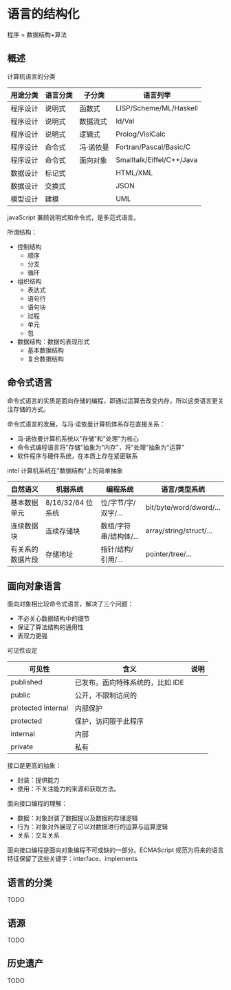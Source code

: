 # 语言的结构化

程序 = 数据结构+算法

## 概述

计算机语言的分类

| 用途分类 | 语言分类 | 子分类    | 语言列举                  |
| -------- | -------- | --------- | ------------------------- |
| 程序设计 | 说明式   | 函数式    | LISP/Scheme/ML/Haskell    |
| 程序设计 | 说明式   | 数据流式  | Id/Val                    |
| 程序设计 | 说明式   | 逻辑式    | Prolog/VisiCalc           |
| 程序设计 | 命令式   | 冯·诺依曼 | Fortran/Pascal/Basic/C    |
| 程序设计 | 命令式   | 面向对象  | Smalltalk/Eiffel/C++/Java |
| 数据设计 | 标记式   |           | HTML/XML                  |
| 数据设计 | 交换式   |           | JSON                      |
| 模型设计 | 建模     |           | UML                       |

javaScript 兼顾说明式和命令式，是多范式语言。

所谓结构：

- 控制结构
  - 顺序
  - 分支
  - 循环
- 组织结构
  - 表达式
  - 语句行
  - 语句块
  - 过程
  - 单元
  - 包
- 数据结构：数据的表现形式
  - 基本数据结构
  - 复合数据结构

## 命令式语言

命令式语言的实质是面向存储的编程，即通过运算去改变内存。所以这类语言更关注存储的方式。

命令式语言的发展，与冯·诺依曼计算机体系存在直接关系：

- 冯·诺依曼计算机系统以"存储"和"处理"为核心
- 命令式编程语言将"存储"抽象为"内存"，将"处理"抽象为"运算"
- 软件程序与硬件系统，在本质上存在紧密联系

intel 计算机系统在"数据结构"上的简单抽象

| 自然语义         | 机器系统          | 编程系统               | 语言/类型系统           |
| ---------------- | ----------------- | ---------------------- | ----------------------- |
| 基本数据单元     | 8/16/32/64 位系统 | 位/字节/字/双字/...    | bit/byte/word/dword/... |
| 连续数据块       | 连续存储块        | 数组/字符串/结构体/... | array/string/struct/... |
| 有关系的数据片段 | 存储地址          | 指针/结构/引用/...     | pointer/tree/...        |

## 面向对象语言

面向对象相比较命令式语言，解决了三个问题：

- 不必关心数据结构中的细节
- 保证了算法结构的通用性
- 表现力更强

可见性设定

| 可见性             | 含义                             | 说明 |
| ------------------ | -------------------------------- | ---- |
| published          | 已发布。面向特殊系统的，比如 IDE |      |
| public             | 公开，不限制访问的               |      |
| protected internal | 内部保护                         |      |
| protected          | 保护，访问限于此程序             |      |
| internal           | 内部                             |      |
| private            | 私有                             |      |

接口是更高的抽象：

- 封装：提供能力
- 使用：不关注能力的来源和获取方法。

面向接口编程的理解：

- 数据：对象封装了数据提以及数据的存储逻辑
- 行为：对象对外展现了可以对数据进行的运算与运算逻辑
- 关系：交互关系

面向接口编程是面向对象编程不可或缺的一部分。ECMAScript 规范为将来的语言特征保留了这些关键字：interface、implements

## 语言的分类

TODO

## 语源

TODO

## 历史遗产

TODO
